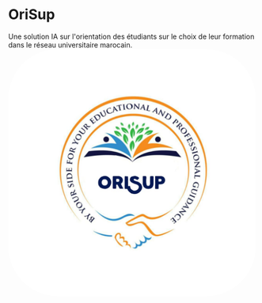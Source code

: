 # OriSup
Une solution IA sur l'orientation des étudiants sur le choix de leur formation dans le réseau universitaire marocain.
<img src="logo_orisup.jpg" alt="Image de Logo" width="500" style="border-radius:100px;">

